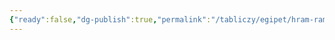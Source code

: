 ```yaml
---
{"ready":false,"dg-publish":true,"permalink":"/tabliczy/egipet/hram-ramzesa-ii-v-abu-simbele/","dgPassFrontmatter":true}
---
```



